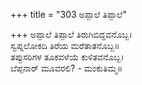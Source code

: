+++
title = "303 ಅಪ್ಪಾಲೆ ತಿಪ್ಪಾಲೆ"

+++
ಅಪ್ಪಾಲೆ ತಿಪ್ಪಾಲೆ ತಿರುಗಿಬಿದ್ದವನೊಬ್ಬ।  
ಸ್ವಪ್ನಲೋಕದಿ ತಿರೆಯ ಮರೆತಾತನೊಬ್ಬ॥  
ತಪ್ಪುಸರಿಗಳ ತೂಕವಳೆಯೆ ಕುಳಿತವನೊಬ್ಬ।  
ಬೆಪ್ಪನಾರ್ ಮೂವರಲಿ? - ಮಂಕುತಿಮ್ಮ॥  
